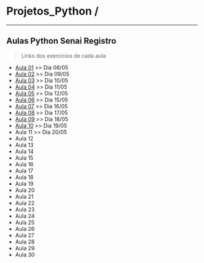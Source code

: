 # Projetos_Python / 
---
## Aulas Python Senai Registro

> Links dos exercicios de cada aula


* [Aula 01](https://gist.github.com/dieguesmosken/31ae50b4b28a99ee96176b587959a3ff) >> Dia 08/05
* [Aula 02](https://gist.github.com/dieguesmosken/0ec9f853a3396c12071008521c6f0d1f) >> Dia 09/05
* [Aula 03](https://gist.github.com/dieguesmosken/4aeea87494a9d6717a717bc3cb88bbf5) >> Dia 10/05
* [Aula 04](https://gist.github.com/dieguesmosken/8038df84d4ca8bdc9a12682b6f0d8e03) >> Dia 11/05
* [Aula 05](https://gist.github.com/dieguesmosken/e20a286edfda8ce57a76004098b43e60) >> Dia 12/05
* [Aula 06](https://gist.github.com/dieguesmosken/4c9cb528a580d5299f338728e322b30f) >> Dia 15/05
* [Aula 07](https://gist.github.com/dieguesmosken/eb8a1c01846a77df5ceef5e3afc43c2d) >> Dia 16/05
* [Aula 08](https://gist.github.com/dieguesmosken/0beb682f4d5faca3b63c87d3fa1165f2) >> Dia 17/05
* [Aula 09](https://gist.github.com/dieguesmosken/ceace13fe0c809c905be25ad500469c7) >> Dia 18/05
* [Aula 10](https://gist.github.com/dieguesmosken/0e6c20054e1c0311bf7ae260f1cc80f1) >> Dia 19/05
* Aula 11 >> Dia 20/05
* Aula 12
* Aula 13
* Aula 14
* Aula 15
* Aula 16
* Aula 17
* Aula 18
* Aula 19
* Aula 20
* Aula 21
* Aula 22
* Aula 23
* Aula 24
* Aula 25
* Aula 26
* Aula 27
* Aula 28
* Aula 29
* Aula 30
